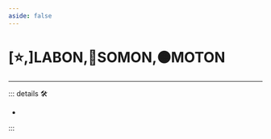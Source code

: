 ```yaml
---
aside: false
---
```

# [⭐,]<labor>LABON</labor>,🔷<soma>SOMON</soma>,🟠<motor>MOTON</motor>

---

<!-- =================================================== -->
<!-- =================================================== -->
<!-- =================================================== -->
<!-- =================================================== -->
<!-- =================================================== -->
::: details 🛠

-

:::